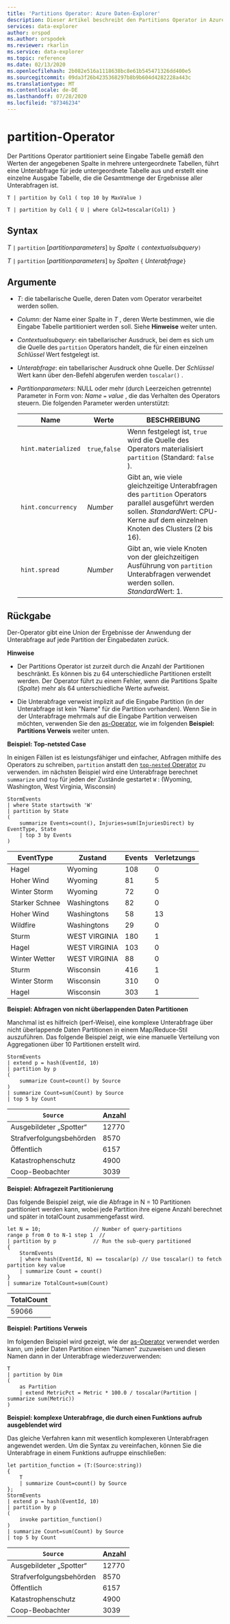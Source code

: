 ```yaml
---
title: 'Partitions Operator: Azure Daten-Explorer'
description: Dieser Artikel beschreibt den Partitions Operator in Azure Daten-Explorer.
services: data-explorer
author: orspod
ms.author: orspodek
ms.reviewer: rkarlin
ms.service: data-explorer
ms.topic: reference
ms.date: 02/13/2020
ms.openlocfilehash: 2b082e516a1118638bc8e61b545471326dd400e5
ms.sourcegitcommit: 09da3f26b4235368297b8b9b604d4282228a443c
ms.translationtype: MT
ms.contentlocale: de-DE
ms.lasthandoff: 07/28/2020
ms.locfileid: "87346234"
---
```

# <a name="partition-operator"></a>partition-Operator

Der Partitions Operator partitioniert seine Eingabe Tabelle gemäß den Werten der angegebenen Spalte in mehrere untergeordnete Tabellen, führt eine Unterabfrage für jede untergeordnete Tabelle aus und erstellt eine einzelne Ausgabe Tabelle, die die Gesamtmenge der Ergebnisse aller Unterabfragen ist. 

```kusto
T | partition by Col1 ( top 10 by MaxValue )

T | partition by Col1 { U | where Col2=toscalar(Col1) }
```

## <a name="syntax"></a>Syntax

*T* `|` `partition` [*partitionparameters*] `by` *Spalte* `(` *contextualsubquery*`)`

*T* `|` `partition` [*partitionparameters*] `by` *Spalten* `{` *Unterabfrage*`}`

## <a name="arguments"></a>Argumente

* *T*: die tabellarische Quelle, deren Daten vom Operator verarbeitet werden sollen.

* *Column*: der Name einer Spalte in *T* , deren Werte bestimmen, wie die Eingabe Tabelle partitioniert werden soll. Siehe **Hinweise** weiter unten.

* *Contextualsubquery*: ein tabellarischer Ausdruck, bei dem es sich um die Quelle des `partition` Operators handelt, die für einen einzelnen *Schlüssel* Wert festgelegt ist.

* *Unterabfrage*: ein tabellarischer Ausdruck ohne Quelle. Der *Schlüssel* Wert kann über den-Befehl abgerufen werden `toscalar()` .

* *Partitionparameters*: NULL oder mehr (durch Leerzeichen getrennte) Parameter in Form von: *Name* `=` *value* , die das Verhalten des Operators steuern. Die folgenden Parameter werden unterstützt:

  |Name               |Werte         |BESCHREIBUNG|
  |-------------------|---------------|-----------|
  |`hint.materialized`|`true`,`false` |Wenn festgelegt ist, `true` wird die Quelle des Operators materialisiert `partition` (Standard: `false` ).|
  |`hint.concurrency`|*Number*|Gibt an, wie viele gleichzeitige Unterabfragen des `partition` Operators parallel ausgeführt werden sollen. *Standard*Wert: CPU-Kerne auf dem einzelnen Knoten des Clusters (2 bis 16).|
  |`hint.spread`|*Number*|Gibt an, wie viele Knoten von der gleichzeitigen Ausführung von `partition` Unterabfragen verwendet werden sollen. *Standard*Wert: 1.|

## <a name="returns"></a>Rückgabe

Der-Operator gibt eine Union der Ergebnisse der Anwendung der Unterabfrage auf jede Partition der Eingabedaten zurück.

**Hinweise**

* Der Partitions Operator ist zurzeit durch die Anzahl der Partitionen beschränkt.
  Es können bis zu 64 unterschiedliche Partitionen erstellt werden.
  Der Operator führt zu einem Fehler, wenn die Partitions Spalte (*Spalte*) mehr als 64 unterschiedliche Werte aufweist.

* Die Unterabfrage verweist implizit auf die Eingabe Partition (in der Unterabfrage ist kein "Name" für die Partition vorhanden). Wenn Sie in der Unterabfrage mehrmals auf die Eingabe Partition verweisen möchten, verwenden Sie den [as-Operator](asoperator.md), wie im folgenden **Beispiel: Partitions Verweis** weiter unten.

**Beispiel: Top-netsted Case**

In einigen Fällen ist es leistungsfähiger und einfacher, Abfragen mithilfe des Operators zu schreiben, `partition` anstatt den [ `top-nested` Operator](topnestedoperator.md) zu verwenden. im nächsten Beispiel wird eine Unterabfrage berechnet `summarize` und `top` für jeden der Zustände gestartet `W` : (Wyoming, Washington, West Virginia, Wisconsin)

<!-- csl: https://help.kusto.windows.net:443/Samples -->
```kusto
StormEvents
| where State startswith 'W'
| partition by State 
(
    summarize Events=count(), Injuries=sum(InjuriesDirect) by EventType, State
    | top 3 by Events 
) 

```
|EventType|Zustand|Events|Verletzungs|
|---|---|---|---|
|Hagel|Wyoming|108|0|
|Hoher Wind|Wyoming|81|5|
|Winter Storm|Wyoming|72|0|
|Starker Schnee|Washingtons|82|0|
|Hoher Wind|Washingtons|58|13|
|Wildfire|Washingtons|29|0|
|Sturm|WEST VIRGINIA|180|1|
|Hagel|WEST VIRGINIA|103|0|
|Winter Wetter|WEST VIRGINIA|88|0|
|Sturm|Wisconsin|416|1|
|Winter Storm|Wisconsin|310|0|
|Hagel|Wisconsin|303|1|

**Beispiel: Abfragen von nicht überlappenden Daten Partitionen**

Manchmal ist es hilfreich (perf-Weise), eine komplexe Unterabfrage über nicht überlappende Daten Partitionen in einem Map/Reduce-Stil auszuführen. Das folgende Beispiel zeigt, wie eine manuelle Verteilung von Aggregationen über 10 Partitionen erstellt wird.

<!-- csl: https://help.kusto.windows.net:443/Samples -->
```kusto
StormEvents
| extend p = hash(EventId, 10)
| partition by p
(
    summarize Count=count() by Source 
)
| summarize Count=sum(Count) by Source
| top 5 by Count
```

|`Source`|Anzahl|
|---|---|
|Ausgebildeter „Spotter“|12770|
|Strafverfolgungsbehörden|8570|
|Öffentlich|6157|
|Katastrophenschutz|4900|
|Coop-Beobachter|3039|

**Beispiel: Abfragezeit Partitionierung**

Das folgende Beispiel zeigt, wie die Abfrage in N = 10 Partitionen partitioniert werden kann, wobei jede Partition ihre eigene Anzahl berechnet und später in totalCount zusammengefasst wird.

<!-- csl: https://help.kusto.windows.net/Samples -->
```kusto
let N = 10;                 // Number of query-partitions
range p from 0 to N-1 step 1  // 
| partition by p            // Run the sub-query partitioned 
{
    StormEvents 
    | where hash(EventId, N) == toscalar(p) // Use toscalar() to fetch partition key value
    | summarize Count = count()
}
| summarize TotalCount=sum(Count) 
```

|TotalCount|
|---|
|59066|


**Beispiel: Partitions Verweis**

Im folgenden Beispiel wird gezeigt, wie der [as-Operator](asoperator.md) verwendet werden kann, um jeder Daten Partition einen "Namen" zuzuweisen und diesen Namen dann in der Unterabfrage wiederzuverwenden:

```kusto
T
| partition by Dim
(
    as Partition
    | extend MetricPct = Metric * 100.0 / toscalar(Partition | summarize sum(Metric))
)
```

**Beispiel: komplexe Unterabfrage, die durch einen Funktions aufrub ausgeblendet wird**

Das gleiche Verfahren kann mit wesentlich komplexeren Unterabfragen angewendet werden. Um die Syntax zu vereinfachen, können Sie die Unterabfrage in einem Funktions aufruppe einschließen:

<!-- csl: https://help.kusto.windows.net:443/Samples -->
```kusto
let partition_function = (T:(Source:string)) 
{
    T
    | summarize Count=count() by Source
};
StormEvents
| extend p = hash(EventId, 10)
| partition by p
(
    invoke partition_function()
)
| summarize Count=sum(Count) by Source
| top 5 by Count
```

|`Source`|Anzahl|
|---|---|
|Ausgebildeter „Spotter“|12770|
|Strafverfolgungsbehörden|8570|
|Öffentlich|6157|
|Katastrophenschutz|4900|
|Coop-Beobachter|3039|